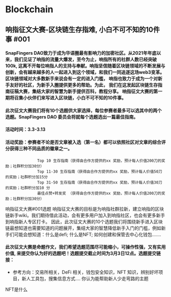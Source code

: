 # Blockchain
## 响指征文大赛-区块链生存指难, 小白不可不知的10件事 #001
#### SnapFingers DAO致力于成为华语圈最有影响力的加密社区。从2021年年底以来，我们见证了响指的流量大爆发，至今为止，响指所有的社群人数已经突破100k, 这离不开每位响指人的支持与奉献。响指坚信随着区块链领域的不断发展与创新，会有越来越多的人一起进入到这个领域，和我们一同追逐这场web3变革。 区块链领域对大多数新手来说会有一定的进入门槛， 响指也致力于成为一个对新手友好的社区，为新手入圈提供更多的帮助。为此， 我们在这发起区块链生存指南征稿大赛，集结大家的智慧为新手提供百科，教程分享。 响指征文大赛的第一期将召集小伙伴们来写进入区块链，小白不可不知的10件事。 

#### 此次征文大赛我们将有10个选题供大家选择，每位参赛者最多可以选其中的两个选题。SnapFingers DAO 委员会将就每个选题选出一篇最佳指南。
#### 活动时间：3.3-3.13
#### 活动奖励：参赛者不论是否文章被入选（第一名）都可以依照社区对文章的综合评分获得三种不同品质的徽章之一。
                  Top 10 生存指南（获得由合作方提供的xx 奖励，预计每人价值200刀的奖励；社群积分加30分）
                  Top 11-30 生存指南（获得由合作方提供的xx 奖励，预计每人价值50刀的奖励；社群积分加15分
                  Top 31-50 生存指南（获得由合作方提供的xx 奖励，预计每人价值30刀的奖励；社群积分加10 分
                  最佳点赞+转发奖 （获得由合作方提供的xx 奖励，预计每人价值200刀的奖励；社群积分加30分）

响指征文大赛#001选题
响指征文大赛的目标是为响指社群拉新，建立响指的区块链新手wiki。我们期待借此活动，会有更多用户加入到响指社区，也会有更多新手到响指新人专区打卡。
因此，此次征文大赛的10个选题我们将围绕新手进入区块链最想知道也需要知道的问题展开，集结大家的智慧降低新手入门的门槛，例如新手们可能会想知道：什么是defi; 什么是NFT; 如何创建和保管去中心化钱包.......
#### 此次征文大赛是命题作文，我们希望选题范围尽可能缩小，可操作性强，又有实用价值, 来提交你认为好的选题吧！选题提交截止时间为3月3日12点。选题提交链接：
* 参考方向：交易所相关，DeFi 相关，钱包安全知识，NFT 知识，辨别好坏项目，新人工具包，搜集信息方式.... 你认为能帮助新人少走弯路的主题 

NFT是什么 
